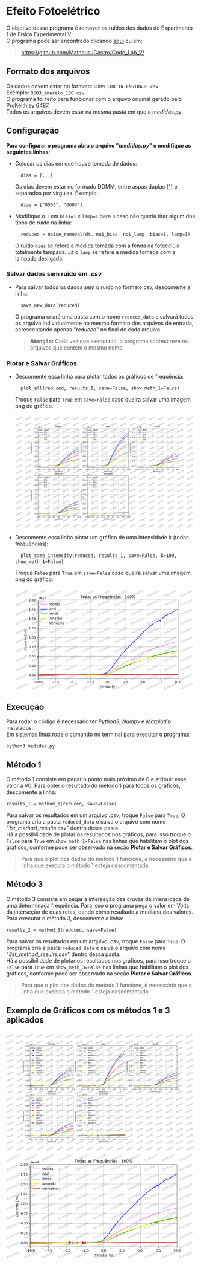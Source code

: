 # Efeito Fotoelétrico
O objetivo desse programa é remover os ruídos dos dados do Experimento 1 de Física Experimental V.  
O programa pode ser encontrado clicando [aqui](https://github.com/MatheusJCastro/Code_Lab_V/) ou em:

> <https://github.com/MatheusJCastro/Code_Lab_V/>

## Formato dos arquivos
Os dados devem estar no formato: `DDMM_COR_INTENSIDADE.csv`  
Exemplo: `0503_amarelo_100.csv`  
O programa foi feito para funcionar com o arquivo original gerado pelo ProKeithley 6487.  
Todos os arquivos devem estar na mesma pasta em que o *medidas.py*.  

## Configuração
**Para configurar o programa abra o arquivo "*medidas.py*" e modifique as seguintes linhas:**
	
* Colocar os dias em que houve tomada de dados:
		
		dias = [...]
	
	Os dias devem estar no formado DDMM, entre aspas duplas (") e separados por vírgulas. Exemplo:
	
		dias = ["0503", "0603"]
	
* Modifique o `1` em `bias=1` e `lamp=1` para `0` caso não queria tirar algum dos tipos de ruído na linha:
	
		reduced = noise_removal(dt, noi_bias, noi_lamp, bias=1, lamp=1)
		
	O ruído `bias` se refere a medida tomada com a fenda da fotocélula
totalmente tampada. Já o `lamp` se refere a medida tomada com a lampada desligada.
		
### Salvar dados sem ruído em *.csv*

* Para salvar todos os dados sem o ruído no formato csv, descomente a linha:

		save_new_data(reduced)
		
	O programa criará uma pasta com o nome `reduced_data` e salvará todos os arquivo individualmente no mesmo formato dos arquivos de entrada, acrescentando apenas *"reduced"* no final de cada arquivo.  
	
	>**Atenção:** Cada vez que executado, o programa sobrescreve os arquivos que contêm o mesmo nome.

### Plotar e Salvar Gráficos

* Descomente essa linha para plotar todos os gráficos de frequência:

		plot_all(reduced, results_1, save=False, show_meth_1=False)

	Troque `False` para `True` em `save=False` caso queira salvar uma imagem png do gráfico.
	
	![](Plot_of_all_data_example.png)
	
* Descomente essa linha  plotar um gráfico de uma intensidade k (todas frequências):
		
		plot_same_intensity(reduced, results_1, save=False, k=100, show_meth_1=False)

	Troque `False` para `True` em `save=False` caso queira salvar uma imagem png do gráfico.
	
	![](Plot_same_intensity_example.png)
	

## Execução
Para rodar o código é necessario ter *Python3*, *Numpy* e *Matplotlib* instalados.  
Em sistemas linux rode o comando no terminal para executar o programa:
	
	python3 medidas.py

## Método 1
O método 1 consiste em pegar o ponto mais próximo de 0 e atribuir esse valor a V0. Para obter o resultado do método 1 para todos os gráficos, descomente a linha:

	results_1 = method_1(reduced, save=False)
	
Para salvar os resultados em um arquivo *.csv*, troque `False` para `True`. O programa cria a pasta `reduced_data` e salva o arquivo com nome "*1st_method_results.csv*" dentro dessa pasta.  
Há a possibilidade de plotar os resultados nos gráficos, para isso troque o `False` para `True` em `show_meth_1=False` nas linhas que habilitam o plot dos gráficos, conforme pode ser observado na seção **Plotar e Salvar Gráficos**.

> Para que o plot dos dados do método 1 funcione, é necessário que a linha que executa o método 1 esteja descomentada.

## Método 3
O método 3 consiste em pegar a interseção das cruvas de intensidade de uma determinada frequência. Para isso o programa pega o valor em Volts da interseção de duas retas, dando como resultado a mediana dos valores.  
Para executar o método 3, descomente a linha:

	results_2 = method_3(reduced, save=False)
	
Para salvar os resultados em um arquivo *.csv*, troque `False` para `True`. O programa cria a pasta `reduced_data` e salva o arquivo com nome "*3st_method_results.csv*" dentro dessa pasta.  
Há a possibilidade de plotar os resultados nos gráficos, para isso troque o `False` para `True` em `show_meth_3=False` nas linhas que habilitam o plot dos gráficos, conforme pode ser observado na seção **Plotar e Salvar Gráficos**.

> Para que o plot dos dados do método 1 funcione, é necessário que a linha que executa o método 1 esteja descomentada.

## Exemplo de Gráficos com os métodos 1 e 3 aplicados
![](Plot_of_all_data_dots_example.png)
![](Plot_same_intensity_dots_example.png)